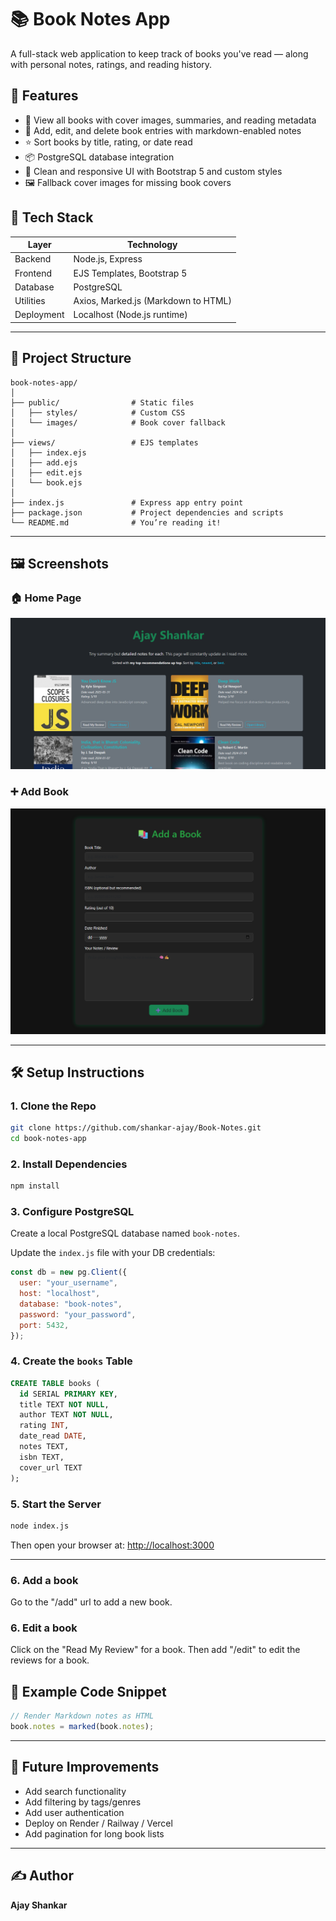 # 📚 Book Notes App

A full-stack web application to keep track of books you've read — along with personal notes, ratings, and reading history.

## 🌟 Features

- 📖 View all books with cover images, summaries, and reading metadata  
- 📝 Add, edit, and delete book entries with markdown-enabled notes  
- ⭐ Sort books by title, rating, or date read  
- 📦 PostgreSQL database integration  
- 🎨 Clean and responsive UI with Bootstrap 5 and custom styles  
- 🖼️ Fallback cover images for missing book covers  

## 🚀 Tech Stack

| Layer       | Technology              |
|-------------|--------------------------|
| Backend     | Node.js, Express         |
| Frontend    | EJS Templates, Bootstrap 5 |
| Database    | PostgreSQL               |
| Utilities   | Axios, Marked.js (Markdown to HTML) |
| Deployment  | Localhost (Node.js runtime) |

---

## 📂 Project Structure

```
book-notes-app/
│
├── public/                # Static files
│   ├── styles/            # Custom CSS
│   └── images/            # Book cover fallback
│
├── views/                 # EJS templates
│   ├── index.ejs
│   ├── add.ejs
│   ├── edit.ejs
│   └── book.ejs
│
├── index.js               # Express app entry point
├── package.json           # Project dependencies and scripts
└── README.md              # You’re reading it!
```

---

## 🖼️ Screenshots

### 🏠 Home Page  
![Home Page](./screenshots/home.png)

### ➕ Add Book  
![Add Book](./screenshots/add.png)

---

## 🛠️ Setup Instructions

### 1. Clone the Repo

```bash
git clone https://github.com/shankar-ajay/Book-Notes.git
cd book-notes-app
```

### 2. Install Dependencies

```bash
npm install
```

### 3. Configure PostgreSQL

Create a local PostgreSQL database named `book-notes`.

Update the `index.js` file with your DB credentials:

```js
const db = new pg.Client({
  user: "your_username",
  host: "localhost",
  database: "book-notes",
  password: "your_password",
  port: 5432,
});
```

### 4. Create the `books` Table

```sql
CREATE TABLE books (
  id SERIAL PRIMARY KEY,
  title TEXT NOT NULL,
  author TEXT NOT NULL,
  rating INT,
  date_read DATE,
  notes TEXT,
  isbn TEXT,
  cover_url TEXT
);
```

### 5. Start the Server

```bash
node index.js
```

Then open your browser at: [http://localhost:3000](http://localhost:3000)

---

### 6. Add a book

Go to the "/add" url to add a new book.

### 6. Edit a book

Click on the "Read My Review" for a book. Then add "/edit" to edit the reviews for a book.



## 🧪 Example Code Snippet

```js
// Render Markdown notes as HTML
book.notes = marked(book.notes);
```

---

## 🔧 Future Improvements

- Add search functionality  
- Add filtering by tags/genres  
- Add user authentication  
- Deploy on Render / Railway / Vercel  
- Add pagination for long book lists  

---

## ✍️ Author

**Ajay Shankar**  
